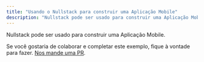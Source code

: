 ```yaml
---
title: "Usando o Nullstack para construir uma Aplicação Mobile"
description: "Nullstack pode ser usado para construir uma Aplicação Mobile"
---
```

Nullstack pode ser usado para construir uma Aplicação Mobile.

Se você gostaria de colaborar e completar este exemplo, fique à vontade para fazer. [Nos mande uma PR](https://github.com/nullstack/nullstack.github.io).
